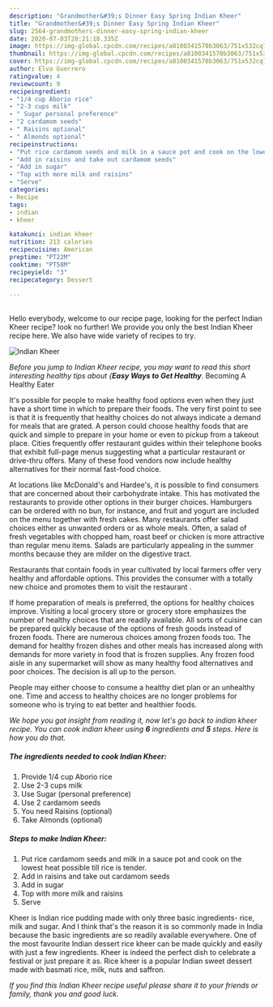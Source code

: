 ```yaml
---
description: "Grandmother&#39;s Dinner Easy Spring Indian Kheer"
title: "Grandmother&#39;s Dinner Easy Spring Indian Kheer"
slug: 2564-grandmothers-dinner-easy-spring-indian-kheer
date: 2020-07-03T20:21:18.335Z
image: https://img-global.cpcdn.com/recipes/a8100341570b3063/751x532cq70/indian-kheer-recipe-main-photo.jpg
thumbnail: https://img-global.cpcdn.com/recipes/a8100341570b3063/751x532cq70/indian-kheer-recipe-main-photo.jpg
cover: https://img-global.cpcdn.com/recipes/a8100341570b3063/751x532cq70/indian-kheer-recipe-main-photo.jpg
author: Elva Guerrero
ratingvalue: 4
reviewcount: 9
recipeingredient:
- "1/4 cup Aborio rice"
- "2-3 cups milk"
- " Sugar personal preference"
- "2 cardamom seeds"
- " Raisins optional"
- " Almonds optional"
recipeinstructions:
- "Put rice cardamom seeds and milk in a sauce pot and cook on the lowest heat possible till rice is tender."
- "Add in raisins and take out cardamom seeds"
- "Add in sugar"
- "Top with more milk and raisins"
- "Serve"
categories:
- Recipe
tags:
- indian
- kheer

katakunci: indian kheer 
nutrition: 213 calories
recipecuisine: American
preptime: "PT22M"
cooktime: "PT58M"
recipeyield: "3"
recipecategory: Dessert

---
```

<br>
Hello everybody, welcome to our recipe page, looking for the perfect Indian Kheer recipe? look no further! We provide you only the best Indian Kheer recipe here. We also have wide variety of recipes to try.
<br>


![Indian Kheer](https://img-global.cpcdn.com/recipes/a8100341570b3063/751x532cq70/indian-kheer-recipe-main-photo.jpg)

<i>Before you jump to Indian Kheer recipe, you may want to read this short interesting healthy tips about {<strong>Easy Ways to Get Healthy</strong>.</i>
Becoming A Healthy Eater

It's possible for people to make healthy food options even when they just have a short time in which to prepare their foods. The very first point to see is that it is frequently that healthy choices do not always indicate a demand for meals that are grated. A person could choose healthy foods that are quick and simple to prepare in your home or even to pickup from a takeout place. Cities frequently offer restaurant guides within their telephone books that exhibit full-page menus suggesting what a particular restaurant or drive-thru offers. Many of these food vendors now include healthy alternatives for their normal fast-food choice.

At locations like McDonald's and Hardee's, it is possible to find consumers that are concerned about their carbohydrate intake.  This has motivated the restaurants to provide other options in their burger choices. Hamburgers can be ordered with no bun, for instance, and fruit and yogurt are included on the menu together with fresh cakes. Many restaurants offer salad choices either as unwanted orders or as whole meals. Often, a salad of fresh vegetables with chopped ham, roast beef or chicken is more attractive than regular menu items.  Salads are particularly appealing in the summer months because they are milder on the digestive tract.

Restaurants that contain foods in year cultivated by local farmers offer very healthy and affordable options.  This provides the consumer with a totally new choice and promotes them to visit the restaurant .

If home preparation of meals is preferred, the options for healthy choices improve. Visiting a local grocery store or grocery store emphasizes the number of healthy choices that are readily available.  All sorts of cuisine can be prepared quickly because of the options of fresh goods instead of frozen foods. There are numerous choices among frozen foods too. The demand for healthy frozen dishes and other meals has increased along with demands for more variety in food that is frozen supplies. Any frozen food aisle in any supermarket will show as many healthy food alternatives and poor choices. The decision is all up to the person.

People may either choose to consume a healthy diet plan or an unhealthy one. Time and access to healthy choices are no longer problems for someone who is trying to eat better and healthier foods.


<i>We hope you got insight from reading it, now let's go back to indian kheer recipe. You can cook indian kheer using <strong>6</strong> ingredients and <strong>5</strong> steps. Here is how you do that.
</i>

##### The ingredients needed to cook Indian Kheer:

1. Provide 1/4 cup Aborio rice
1. Use 2-3 cups milk
1. Use  Sugar (personal preference)
1. Use 2 cardamom seeds
1. You need  Raisins (optional)
1. Take  Almonds (optional)


##### Steps to make Indian Kheer:

1. Put rice cardamom seeds and milk in a sauce pot and cook on the lowest heat possible till rice is tender.
1. Add in raisins and take out cardamom seeds
1. Add in sugar
1. Top with more milk and raisins
1. Serve


Kheer is Indian rice pudding made with only three basic ingredients- rice, milk and sugar. And I think that&#39;s the reason it is so commonly made in India because the basic ingredients are so readily available everywhere. One of the most favourite Indian dessert rice kheer can be made quickly and easily with just a few ingredients. Kheer is indeed the perfect dish to celebrate a festival or just prepare it as. Rice kheer is a popular Indian sweet dessert made with basmati rice, milk, nuts and saffron. 

<i>If you find this Indian Kheer recipe useful please share it to your friends or family, thank you and good luck.</i>
